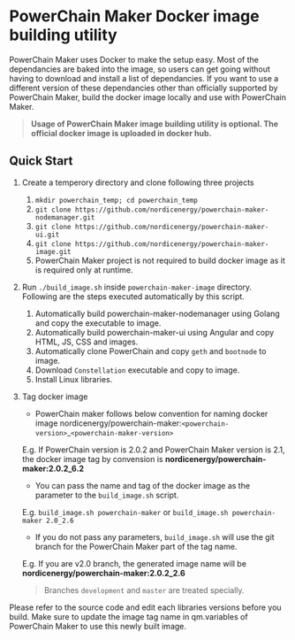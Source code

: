 # PowerChain Maker Docker image building utility #

PowerChain Maker uses Docker to make the setup easy. Most of the dependancies are baked into the image, so users can get going without having to download and install a list of dependancies. If you want to use a different version of these dependancies other than officially supported by PowerChain Maker, build the docker image locally and use with PowerChain Maker. 

> **Usage of PowerChain Maker image building utility is optional. The official docker image is uploaded in docker hub.**
## Quick Start ##
1. Create a temperory directory and clone following three projects
   1. `mkdir powerchain_temp; cd powerchain_temp ` 
   2. `git clone https://github.com/nordicenergy/powerchain-maker-nodemanager.git`
   3. `git clone https://github.com/nordicenergy/powerchain-maker-ui.git`
   4. `git clone https://github.com/nordicenergy/powerchain-maker-image.git` 
   5. PowerChain Maker project is not required to build docker image as it is required only at runtime. 
1. Run `./build_image.sh` inside `powerchain-maker-image` directory. Following are the steps executed automatically by this script. 
   1. Automatically build powerchain-maker-nodemanager using Golang and copy the executable to image.
   2. Automatically build powerchain-maker-ui using Angular and copy HTML, JS, CSS and images. 
   3. Automatically clone PowerChain and copy `geth` and `bootnode` to image.
   4. Download `Constellation` executable and copy to image.
   5. Install Linux libraries.
1. Tag docker image
   * PowerChain maker follows below convention for naming docker image
   nordicenergy/powerchain-maker:`<powerchain-version>`_`<powerchain-maker-version>`  

   E.g. If PowerChain version is 2.0.2 and PowerChain Maker version is 2.1, the docker image tag by convension is **nordicenergy/powerchain-maker:2.0.2_6.2**
   
   * You can pass the name and tag of the docker image as the parameter to the `build_image.sh` script.  

   E.g. `build_image.sh powerchain-maker` or `build_image.sh powerchain-maker 2.0_2.6`

   * If you do not pass any parameters, `build_image.sh` will use the git branch for the PowerChain Maker part of the tag name. 

   E.g. If you are v2.0 branch, the generated image name will be **nordicenergy/powerchain-maker:2.0.2_2.6**

   > Branches `development` and `master` are treated specially.  


Please refer to the source code and edit each libraries versions before you build. Make sure to update the image tag name in qm.variables of PowerChain Maker to use this newly built image.  
